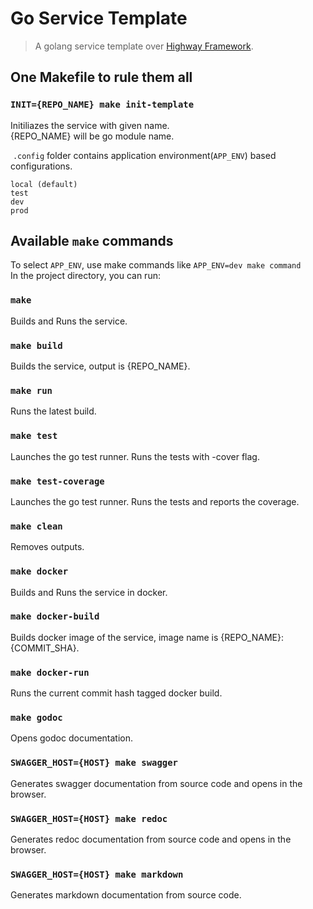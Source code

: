 # Go Service Template
> A golang service template over [Highway Framework](https://github.com/nzmprlr/highway).

## One Makefile to rule them all

### `INIT={REPO_NAME} make init-template`
Initiliazes the service with given name.\
{REPO_NAME} will be go module name.

 `.config` folder contains application environment(`APP_ENV`) based configurations.

    local (default)
    test
    dev
    prod

## Available `make` commands
To select `APP_ENV`, use make commands like `APP_ENV=dev make command`\
In the project directory, you can run:

### `make`
Builds and Runs the service.

### `make build`
Builds the service, output is {REPO_NAME}.

### `make run`
Runs the latest build.

### `make test`
Launches the go test runner. Runs the tests with -cover flag.

### `make test-coverage`
Launches the go test runner. Runs the tests and reports the coverage.

### `make clean`
Removes outputs.

### `make docker`
Builds and Runs the service in docker.

### `make docker-build`
Builds docker image of the service, image name is {REPO_NAME}:{COMMIT_SHA}.

### `make docker-run`
Runs the current commit hash tagged docker build.

### `make godoc`
Opens godoc documentation.

### `SWAGGER_HOST={HOST} make swagger`
Generates swagger documentation from source code and opens in the browser.

### `SWAGGER_HOST={HOST} make redoc`
Generates redoc documentation from source code and opens in the browser.

### `SWAGGER_HOST={HOST} make markdown`
Generates markdown documentation from source code.